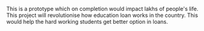 This is a prototype which on completion would impact lakhs of people's life.
This project will revolutionise how education loan works in the country.
This would help the hard working students get better option in loans. 
